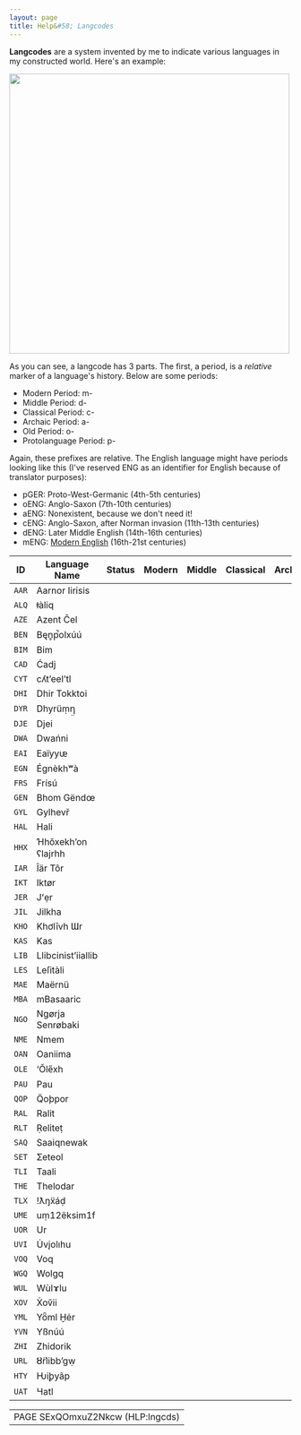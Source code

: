 ```yaml
---
layout: page
title: Help&#58; Langcodes
---
```


**Langcodes** are a system invented by me to indicate various languages in my constructed world. Here's an example:

<img src="https://sidlangs.com/assets/langcode-demo.svg" width="500" />

As you can see, a langcode has 3 parts. The first, a period, is a *relative* marker of a language's history. Below are some periods:

 * Modern Period: m-
 * Middle Period: d-
 * Classical Period: c-
 * Archaic Period: a-
 * Old Period: o-
 * Protolanguage Period: p-

Again, these prefixes are relative. The English language might have periods looking like this (I've reserved ENG as an identifier for English because of translator purposes):

 * pGER: Proto-West-Germanic (4th-5th centuries)
 * oENG: Anglo-Saxon (7th-10th centuries)
 * aENG: Nonexistent, because we don't need it!
 * cENG: Anglo-Saxon, after Norman invasion (11th-13th centuries)
 * dENG: Later Middle English (14th-16th centuries)
 * mENG: [Modern English](https://www.youtube.com/watch?v=LuN6gs0AJls) (16th-21st centuries)

| ID    | Language Name      | Status | Modern | Middle | Classical | Archaic | Old | Proto |
|-------|--------------------|--------|--------|--------|-----------|---------|-----|-------|
| `AAR` | Aarnor Iirisis     |        |        |        |           |         |     |       |
| `ALQ` | ǂàliq              |        |        |        |           |         |     |       |
| `AZE` | Azent Čel          |        |        |        |           |         |     |       |
| `BEN` | Bęn̥p̚olxúú          |        |        |        |           |         |     |       |
| `BIM` | Bim                |        |        |        |           |         |     |       |
| `CAD` | Ćadj               |        |        |        |           |         |     |       |
| `CYT` | cʎt’eel’tl         |        |        |        |           |         |     |       |
| `DHI` | Dhir Tokktoi       |        |        |        |           |         |     |       |
| `DYR` | Dhyrüṃƞ̤            |        |        |        |           |         |     |       |
| `DJE` | Djei               |        |        |        |           |         |     |       |
| `DWA` | Dwańni             |        |        |        |           |         |     |       |
| `EAI` | Eaïyyᵫ             |        |        |        |           |         |     |       |
| `EGN` | Égnèkhʷà           |        |        |        |           |         |     |       |
| `FRS` | Frísú              |        |        |        |           |         |     |       |
| `GEN` | Bhom Gëndœ         |        |        |        |           |         |     |       |
| `GYL` | Gylhevř            |        |        |        |           |         |     |       |
| `HAL` | Hali               |        |        |        |           |         |     |       |
| `HHX` | Ɦhŏxekh’on ʕlajrhh |        |        |        |           |         |     |       |
| `IAR` | Îär Tôr            |        |        |        |           |         |     |       |
| `IKT` | Iktør              |        |        |        |           |         |     |       |
| `JER` | Jʻẹr               |        |        |        |           |         |     |       |
| `JIL` | Jilkha             |        |        |        |           |         |     |       |
| `KHO` | Khơlīvh Ɯr         |        |        |        |           |         |     |       |
| `KAS` | Kas                |        |        |        |           |         |     |       |
| `LIB` | Llibcinist’iiallib |        |        |        |           |         |     |       |
| `LES` | Leſitàli           |        |        |        |           |         |     |       |
| `MAE` | Maërnü             |        |        |        |           |         |     |       |
| `MBA` | mBasaaric          |        |        |        |           |         |     |       |
| `NGO` | Ngørja Senrøbaki   |        |        |        |           |         |     |       |
| `NME` | Nmem               |        |        |        |           |         |     |       |
| `OAN` | Oaniima            |        |        |        |           |         |     |       |
| `OLE` | ‘Ŏle̋xh             |        |        |        |           |         |     |       |
| `PAU` | Pau                |        |        |        |           |         |     |       |
| `QOP` | Q̈oþpor             |        |        |        |           |         |     |       |
| `RAL` | Ralit              |        |        |        |           |         |     |       |
| `RLT` | Ṛeliteṭ            |        |        |        |           |         |     |       |
| `SAQ` | Saaiqnewak         |        |        |        |           |         |     |       |
| `SET` | Ʃeteol             |        |        |        |           |         |     |       |
| `TLI` | Taali              |        |        |        |           |         |     |       |
| `THE` | Thelodar           |        |        |        |           |         |     |       |
| `TLX` | !ƛŋẍáḍ             |        |        |        |           |         |     |       |
| `UME` | uṃ12ëksim1f        |        |        |        |           |         |     |       |
| `UOR` | Ur                 |        |        |        |           |         |     |       |
| `UVI` | U̇vįolıhu           |        |        |        |           |         |     |       |
| `VOQ` | Voq                |        |        |        |           |         |     |       |
| `WGQ` | Wolgq              |        |        |        |           |         |     |       |
| `WUL` | Wùlɤlu             |        |        |        |           |         |     |       |
| `XOV` | Ẋov̆ii              |        |        |        |           |         |     |       |
| `YML` | Yȫml Ḫėr           |        |        |        |           |         |     |       |
| `YVN` | Yßnúú              |        |        |        |           |         |     |       |
| `ZHI` | Zhidorik           |        |        |        |           |         |     |       |
| `URL` | Ȣ̈rlibb’gẉ          |        |        |        |           |         |     |       |
| `HTY` | Ƕiꝧyãp             |        |        |        |           |         |     |       |
| `UAT` | Ɥatl               |        |        |        |           |         |     |       |

<table style="text-align: center">
  <tr>
    <td> PAGE SExQOmxuZ2Nkcw (HLP:lngcds) </td>
  </tr>
<table style="text-align: center">  
